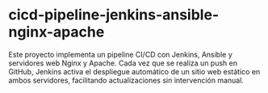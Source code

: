 # cicd-pipeline-jenkins-ansible-nginx-apache
Este proyecto implementa un pipeline CI/CD con Jenkins, Ansible y servidores web Nginx y Apache. Cada vez que se realiza un push en GitHub, Jenkins activa el despliegue automático de un sitio web estático en ambos servidores, facilitando actualizaciones sin intervención manual.
